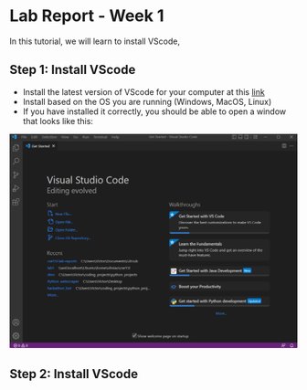 # Lab Report - Week 1

In this tutorial, we will learn to install VScode, 

## Step 1: Install VScode

* Install the latest version of VScode for your computer at this [link](https://code.visualstudio.com/)
* Install based on the OS you are running (Windows, MacOS, Linux)
* If you have installed it correctly, you should be able to open a window that looks like this:

![VS Code on Windows](screenshot_vscode.png)

## Step 2: Install VScode
